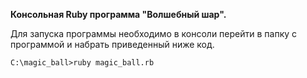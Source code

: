 **Консольная Ruby программа "Волшебный шар".**

Для запуска программы необходимо в консоли перейти в папку с программой и набрать 
приведенный ниже код. 

`C:\magic_ball>ruby magic_ball.rb`
